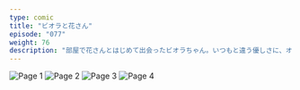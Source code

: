 ```yaml
---
type: comic
title: "ビオラと花さん"
episode: "077"
weight: 76
description: "部屋で花さんとはじめて出会ったビオラちゃん。いつもと違う優しさに、オレンジはまたちょっぴり惚れ直したのでした… 😊"
---
```


![Page 1](name-1.jpg)
![Page 2](name-2.jpg)
![Page 3](name-3.jpg)
![Page 4](name-4.jpg)
